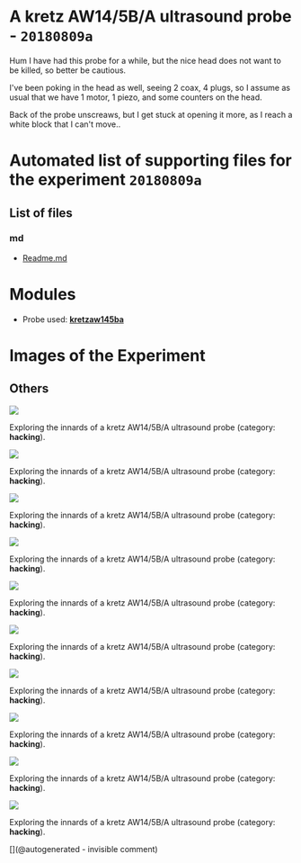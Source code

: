 # A kretz AW14/5B/A ultrasound probe - `20180809a`

Hum I have had this probe for a while, but the nice head does not want to be killed, so better be cautious.

I've been poking in the head as well, seeing 2 coax, 4 plugs, so I assume as usual that we have 1 motor, 1 piezo, and some counters on the head.

Back of the probe unscreaws, but I get stuck at opening it more, as I reach a white block that I can't move..


# Automated list of supporting files for the __experiment `20180809a`__

## List of files

### md

* [Readme.md](/include/images/kretzaw145ba/20180809a/Readme.md)





# Modules

* Probe used: __[kretzaw145ba](/include/probes/auto/kretzaw145ba.md)__




# Images of the Experiment

## Others

![](/include/images/kretzaw145ba/P_20180809_193956.jpg)

Exploring the innards of a kretz AW14/5B/A ultrasound probe (category: __hacking__).

![](/include/images/kretzaw145ba/P_20180809_194016.jpg)

Exploring the innards of a kretz AW14/5B/A ultrasound probe (category: __hacking__).

![](/include/images/kretzaw145ba/P_20180809_194058.jpg)

Exploring the innards of a kretz AW14/5B/A ultrasound probe (category: __hacking__).

![](/include/images/kretzaw145ba/P_20180809_194007.jpg)

Exploring the innards of a kretz AW14/5B/A ultrasound probe (category: __hacking__).

![](/include/images/kretzaw145ba/P_20180809_194027.jpg)

Exploring the innards of a kretz AW14/5B/A ultrasound probe (category: __hacking__).

![](/include/images/kretzaw145ba/P_20180809_195413.jpg)

Exploring the innards of a kretz AW14/5B/A ultrasound probe (category: __hacking__).

![](/include/images/kretzaw145ba/P_20180809_195622.jpg)

Exploring the innards of a kretz AW14/5B/A ultrasound probe (category: __hacking__).

![](/include/images/kretzaw145ba/P_20180809_194227.jpg)

Exploring the innards of a kretz AW14/5B/A ultrasound probe (category: __hacking__).

![](/include/images/kretzaw145ba/P_20180809_194206.jpg)

Exploring the innards of a kretz AW14/5B/A ultrasound probe (category: __hacking__).

![](/include/images/kretzaw145ba/P_20180809_193948.jpg)

Exploring the innards of a kretz AW14/5B/A ultrasound probe (category: __hacking__).










[](@autogenerated - invisible comment)